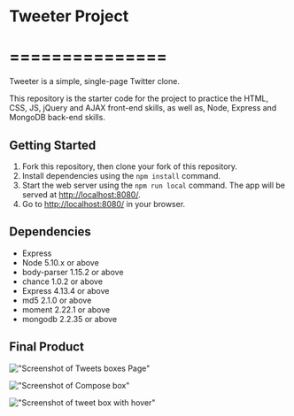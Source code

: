 # Tweeter Project
# ===============

Tweeter is a simple, single-page Twitter clone.

This repository is the starter code for the project to practice the HTML, CSS, JS, jQuery and AJAX front-end skills, as well as, Node, Express and MongoDB back-end skills.

## Getting Started

1. Fork this repository, then clone your fork of this repository.
2. Install dependencies using the `npm install` command.
3. Start the web server using the `npm run local` command. The app will be served at <http://localhost:8080/>.
4. Go to <http://localhost:8080/> in your browser.

## Dependencies

- Express
- Node 5.10.x or above
- body-parser 1.15.2 or above
- chance 1.0.2 or above
- Express 4.13.4 or above
- md5 2.1.0 or above
- moment 2.22.1 or above
- mongodb 2.2.35 or above

## Final Product

!["Screenshot of Tweets boxes Page"](tweeter/docs/tweets-boxes.png)

!["Screenshot of Compose box"](tweeter/docs/Compose-box.png)

!["Screenshot of tweet box with hover"](tweeter/docs/hover-tweet-box.png)
